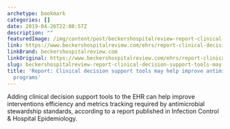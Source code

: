 ```yaml
---
archetype: bookmark
categories: []
date: 2019-04-26T22:08:57Z
description: ""
featuredImage: /img/content/post/beckershospitalreview-report-clinical-decision-support-tools-may-help-improve-antimicrobial-stewardship-programs.jpg
link: https://www.beckershospitalreview.com/ehrs/report-clinical-decision-support-tools-may-help-improve-antimicrobial-stewardship-programs.html
linkBrand: beckershospitalreview.com
linkOriginal: https://www.beckershospitalreview.com/ehrs/report-clinical-decision-support-tools-may-help-improve-antimicrobial-stewardship-programs.html
slug: beckershospitalreview-report-clinical-decision-support-tools-may-help-improve-antimicrobial-stewardship-programs
title: 'Report: Clinical decision support tools may help improve antimicrobial stewardship
  programs'
---
```

Adding clinical decision support tools to the EHR can help improve interventions efficiency and metrics tracking required by antimicrobial stewardship standards, according to a report published in Infection Control & Hospital Epidemiology.